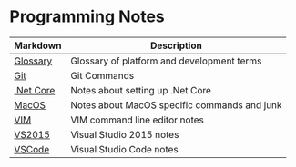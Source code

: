 # Programming Notes

Markdown | Description
--- | ---
[Glossary](md/glossary.md) | Glossary of platform and development terms
[Git](md/git.md) | Git Commands
[.Net Core](md/.net-core.md) | Notes about setting up .Net Core
[MacOS](md/macOS.md) | Notes about MacOS specific commands and junk
[VIM](md/vim.md) | VIM command line editor notes
[VS2015](md/vs2015.md) | Visual Studio 2015 notes
[VSCode](md/vscode.md) | Visual Studio Code notes